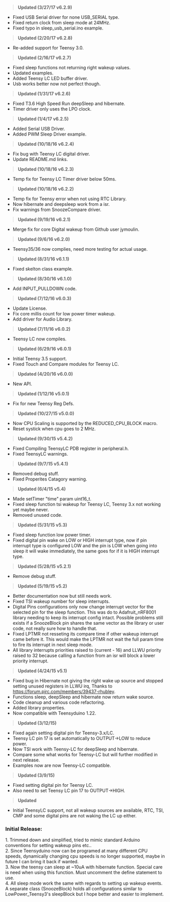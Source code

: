><b>Updated (3/27/17 v6.2.9)</b><br>
* Fixed USB Serial driver for none USB_SERIAL type.<br>
* Fixed return clock from sleep mode at 24MHz.<br>
* Fixed typo in sleep_usb_serial.ino example.<br>

><b>Updated (2/20/17 v6.2.8)</b><br>
* Re-added support for Teensy 3.0.<br>

><b>Updated (2/16/17 v6.2.7)</b><br>
* Fixed sleep functions not returning right wakeup values.<br>
* Updated examples.<br>
* Added Teensy LC LED buffer driver.<br>
* Usb works better now not perfect though.<br>

><b>Updated (1/31/17 v6.2.6)</b><br>
* Fixed T3.6 High Speed Run deepSleep and hibernate.<br>
* Timer driver only uses the LPO clock.<br>

><b>Updated (1/4/17 v6.2.5)</b><br>
* Added Serial USB Driver.<br>
* Added PWM Sleep Driver example.<br>

><b>Updated (10/18/16 v6.2.4)</b><br>
* Fix bug with Teensy LC digital driver.<br>
* Update README.md links.<br>

><b>Updated (10/18/16 v6.2.3)</b><br>
* Temp fix for Teensy LC Timer driver below 50ms.<br>

><b>Updated (10/18/16 v6.2.2)</b><br>
* Temp fix for Teensy error when not using RTC Library.<br>
* Now hibernate and deepsleep work from a isr.<br>
* Fix warnings from SnoozeCompare driver.<br>

><b>Updated (9/19/16 v6.2.1)</b><br>
* Merge fix for core Digital wakeup from Github user jymoulin.<br>

><b>Updated (9/6/16 v6.2.0)</b><br>
* Teensy35/36 now complies, need more testing for actual usage.<br>

><b>Updated (8/31/16 v6.1.1)</b><br>
* Fixed skelton class example.<br>

><b>Updated (8/30/16 v6.1.0)</b><br>
* Add INPUT_PULLDOWN code.<br>

><b>Updated (7/12/16 v6.0.3)</b><br>
* Update License.<br>
* Fix core millis count for low power timer wakeup.<br>
* Add driver for Audio Library.<br>

><b>Updated (7/11/16 v6.0.2)</b><br>
* Teensy LC now compiles.<br>

><b>Updated (6/29/16 v6.0.1)</b><br>
* Initial Teensy 3.5 support.<br>
* Fixed Touch and Compare modules for Teensy LC.<br>

><b>Updated (4/20/16 v6.0.0)</b><br>
* New API.<br>

><b>Updated (1/12/16 v5.0.1)</b><br>
* Fix for new Teensy Reg Defs.<br>

><b>Updated (10/27/15 v5.0.0)</b><br>
* Now CPU Scaling is supported by the REDUCED_CPU_BLOCK macro.<br>
* Reset systick when cpu goes to 2 MHz.<br>

><b>Updated (9/30/15 v5.4.2)</b><br>
* Fixed Compiling TeensyLC PDB register in peripheral.h.<br>
* Fixed TeensyLC warnings.<br>

><b>Updated (9/7/15 v5.4.1)</b><br>
* Removed debug stuff.<br>
* Fixed Properites Catagory warning.<br>

><b>Updated (6/4/15 v5.4)</b><br>
* Made setTimer "time" param uint16_t.<br>
* Fixed sleep function tsi wakeup for Teensy LC, Teensy 3.x not working yet maybe never.<br>
* Removed unused code.<br>

><b>Updated (5/31/15 v5.3)</b><br>
* Fixed sleep function low power timer.<br>
* Fixed digital pin wake on LOW or HIGH interrupt type, now if pin interrupt type is configured LOW and the pin is LOW when going into sleep it will wake immediately, the same goes for if it is HIGH interrupt type.<br>

><b>Updated (5/28/15 v5.2.1)</b><br>
* Remove debug stuff.<br>

><b>Updated (5/19/15 v5.2)</b><br>
* Better documentation now but still needs work.<br>
* Fixed TSI wakeup number for sleep interrupts.<br>
* Digital Pins configurations only now change interrupt vector for the selected pin for the sleep function. This was do to Adafruit_nRF8001 library needing to keep its interrupt config intact. Possible problems still exists if a SnoozeBlock pin shares the same vector as the library or user code, not really sure how to handle that.
* Fixed LPTMR not resseting its compare time if other wakeup interrupt came before it. This would make the LPTMR not wait the full param time to fire its interrupt in next sleep mode.
* All library interrupts priorities raised to (current - 16) and LLWU priority raised to 32 because calling a function from an isr will block a lower priority interrupt.

><b>Updated (4/24/15 v5.1)</b><br>
* Fixed bug in Hibernate not giving the right wake up source and stopped setting unused registers in LLWU irq, Thanks to https://forum.pjrc.com/members/39437-rhubley.
* Functions sleep, deepSleep and hibernate now return wake source.
* Code cleanup and various code refactoring.
* Added library properties.
* Now compatible with Teensyduino 1.22.

><b>Updated (3/12/15)</b><br>
* Fixed again setting digital pin for Teensy-3.x/LC.
* Teensy LC pin 17 is set automatically to OUTPUT->LOW to reduce power.
* Now TSI work with Teensy-LC for deepSleep and hibernate.
* Compare some what works for Teensy-LC but will further modified in next release.
* Examples now are now Teensy-LC compatible.

><b>Updated (3/9/15)</b><br>
* Fixed setting digital pin for Teensy LC.
* Also need to set Teensy LC pin 17 to OUTPUT->HIGH.

><b>Updated</b><br>
* Initial TeensyLC support, not all wakeup sources are available, RTC, TSI, CMP and some digital pins are not waking the LC up either.

<h3>Initial Release:</h3>
1.  Trimmed down and simplified, tried to mimic standard Arduino conventions for setting wakeup pins etc..<br>
2.  Since Teensyduino now can be programed at many different CPU speeds, dynamically changing cpu speeds is no longer supported, maybe in future I can bring it back if wanted.<br>
3.  Now the teensy can sleep at ~10uA with hibernate function. Special care is need when using this function. Must uncomment the define statement to use.<br>
4.  All sleep mode work the same with regards to setting up wakeup events. A separate class (SnoozeBlock) holds all configurations similar to LowPower_Teensy3's sleepBlock but I hope better and easier to implement.<br>
